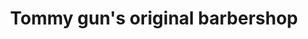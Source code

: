 ---
title: "Tommy gun's original barbershop"
url: /halifax/tommy-guns-original-barbershop/
shop: Friseur
---
